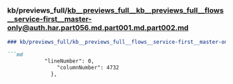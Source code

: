 ### kb/previews_full/kb__previews_full__kb__previews_full__flows__service-first__master-only@auth.har.part056.md.part001.md.part002.md

```md
### kb/previews_full/kb__previews_full__flows__service-first__master-only@auth.har.part056.md.part001.md (part 002)

```md
            "lineNumber": 0,
                "columnNumber": 4732
              },
          
```

```

```
